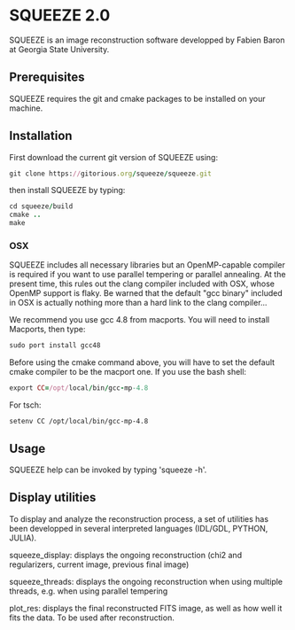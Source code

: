 # SQUEEZE 2.0 

SQUEEZE is an image reconstruction software developped by Fabien Baron at Georgia State University.

## Prerequisites
SQUEEZE requires the git and cmake packages to be installed on your machine.

## Installation

First download the current git version of SQUEEZE using:
```ruby
git clone https://gitorious.org/squeeze/squeeze.git
```
then install SQUEEZE by typing:
```ruby
cd squeeze/build
cmake ..
make
```

### OSX

SQUEEZE includes all necessary libraries but an OpenMP-capable
compiler is required if you want to use parallel tempering or parallel
annealing. At the present time, this rules out the clang compiler included with
OSX, whose OpenMP support is flaky. Be warned that the default "gcc
binary" included in OSX is actually nothing more than a hard link to the clang compiler...

We recommend you use gcc 4.8 from macports. You will need to install Macports, then type:
```ruby
sudo port install gcc48
```

Before using the cmake command above, you will have to set the default
cmake compiler to be the macport one. If you use the bash shell:
```ruby
export CC=/opt/local/bin/gcc-mp-4.8
```
For tsch:
```
setenv CC /opt/local/bin/gcc-mp-4.8
```


## Usage

SQUEEZE help can be invoked by typing 'squeeze -h'.



## Display utilities

To display and analyze the reconstruction process, a set of utilities
has been developped in several interpreted languages (IDL/GDL, PYTHON, JULIA).

squeeze_display: displays the ongoing reconstruction (chi2 and regularizers,
current image, previous final image)

squeeze_threads: displays the ongoing reconstruction when using multiple
threads, e.g. when using parallel tempering

plot_res: displays the final reconstructed FITS image, as well as how well
it fits the data. To be used after reconstruction.
